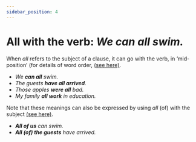```yaml
---
sidebar_position: 4
---
```


# All with the verb: *We can all swim.*

When *all* refers to the subject of a clause, it can go with the verb, in ‘mid-position’ (for details of word order, [(see here)](./../adverbs-and-adverbials/mid-position-details).

- *We **can all** swim.*
- *The guests **have all arrived**.*
- *Those apples **were all** bad.*
- *My family **all work** in education.*

Note that these meanings can also be expressed by using *all* (of) with the subject [(see here)](./all-of-with-noun-phrases-and-pronouns).

- ***All of us** can swim.*
- ***All (of) the guests** have arrived.*
